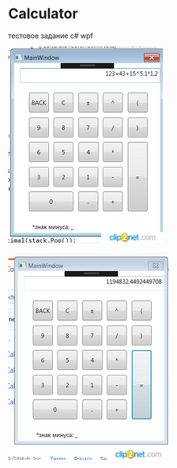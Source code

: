 # Calculator
тестовое задание   c# wpf


![](https://github.com/neomichi/TestWork/blob/master/Calculator/1.png "скриншот")

![](https://github.com/neomichi/TestWork/blob/master/Calculator/2.png "скриншот")